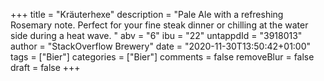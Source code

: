 +++
title = "Kräuterhexe"
description = "Pale Ale with a refreshing Rosemary note. Perfect for your fine steak dinner or chilling at the water side during a heat wave. "
abv = "6"
ibu = "22"
untappdId = "3918013"
author = "StackOverflow Brewery"
date = "2020-11-30T13:50:42+01:00"
tags = ["Bier"]
categories = ["Bier"]
comments = false
removeBlur = false
draft = false
+++